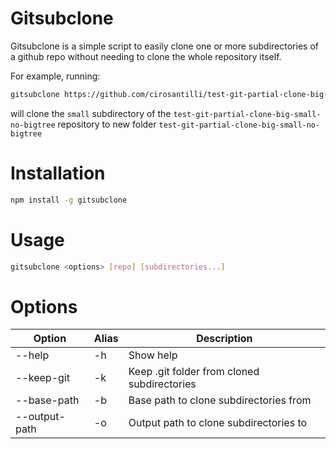 # Gitsubclone

Gitsubclone is a simple script to easily clone one or more subdirectories of a github repo without needing to clone the whole repository itself. 

For example, running:

```bash
gitsubclone https://github.com/cirosantilli/test-git-partial-clone-big-small-no-bigtree small
```

will clone the `small` subdirectory of the `test-git-partial-clone-big-small-no-bigtree` repository to new folder `test-git-partial-clone-big-small-no-bigtree`

# Installation

```bash
npm install -g gitsubclone
```

# Usage

```bash
gitsubclone <options> [repo] [subdirectories...]
```

# Options

| Option | Alias | Description |
| --- | --- | --- |
| --help | -h | Show help |
| --keep-git | -k | Keep .git folder from cloned subdirectories |
| --base-path | -b | Base path to clone subdirectories from |
| --output-path | -o | Output path to clone subdirectories to |

